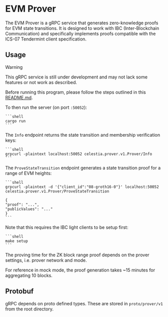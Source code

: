 # EVM Prover

The EVM Prover is a gRPC service that generates zero-knowledge proofs for EVM state transitions. It is designed to work with IBC (Inter-Blockchain Communication) and specifically implements proofs compatible with the ICS-07 Tendermint client specification.

## Usage

> [!WARNING]
> This gRPC service is still under development and may not lack some features or not work as described.

Before running this program, please follow the steps outlined in this [README.md](https://github.com/celestiaorg/celestia-zkevm-ibc-demo/blob/main/README.md).

To then run the server (on port `:50052`):

    ```shell
    cargo run
    ```

The `Info` endpoint returns the state transition and membership verification keys:

    ```shell
    grpcurl -plaintext localhost:50052 celestia.prover.v1.Prover/Info
    ```

The `ProveStateTransition` endpoint generates a state transition proof for a range of EVM heights:

    ```shell
    grpcurl -plaintext -d '{"client_id":"08-groth16-0"}' localhost:50052 celestia.prover.v1.Prover/ProveStateTransition

    {
    "proof": "...",
    "publicValues": "..."
    }
    ```

Note that this requires the IBC light clients to be setup first:

    ```shell
    make setup
    ```

The proving time for the ZK block range proof depends on the prover settings, i.e. prover network and mode.

For reference in mock mode, the proof generation takes ~15 minutes for aggregating 10 blocks.

## Protobuf

gRPC depends on proto defined types. These are stored in `proto/prover/v1` from the root directory.
